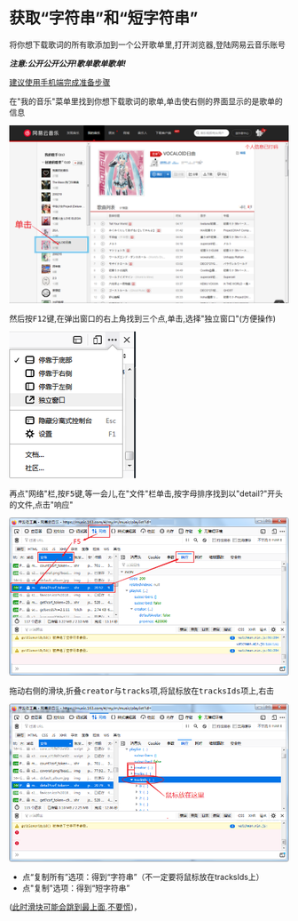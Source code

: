 

# 获取“字符串”和“短字符串”

将你想下载歌词的所有歌添加到一个公开歌单里,打开浏览器,登陆网易云音乐账号

***注意:公开公开公开!歌单歌单歌单!***

<u>建议使用手机端完成准备步骤</u>

在"我的音乐"菜单里找到你想下载歌词的歌单,单击使右侧的界面显示的是歌单的信息

![如上所述](images/1.png)

然后按<kbd>F12</kbd>键,在弹出窗口的右上角找到三个点,单击,选择"独立窗口"(方便操作)

![如上所述](images/2.png)

再点"网络"栏,按<kbd>F5</kbd>键,等一会儿,在"文件"栏单击,按字母排序找到以"detail?"开头的文件,点击"响应"

![如上所述](images/3.png)

拖动右侧的滑块,折叠<kbd>creator</kbd>与<kbd>tracks</kbd>项,将鼠标放在<kbd>tracksIds</kbd>项上,右击

![如上所述](images/4.png)

+ 点“复制所有”选项：得到“字符串”（不一定要将鼠标放在tracksIds上）
+ 点"复制"选项：得到“短字符串”

(<u>此时滑块可能会跳到最上面,不要慌</u>)，